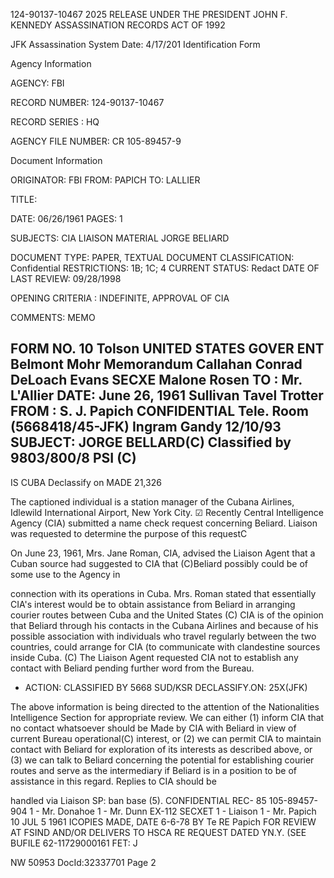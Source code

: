 124-90137-10467 2025 RELEASE UNDER THE PRESIDENT JOHN F. KENNEDY ASSASSINATION RECORDS ACT OF 1992

JFK Assassination System Date: 4/17/201
Identification Form

Agency Information

AGENCY: FBI

RECORD NUMBER: 124-90137-10467

RECORD SERIES : HQ

AGENCY FILE NUMBER: CR 105-89457-9

Document Information

ORIGINATOR: FBI
FROM: PAPICH
TO: LALLIER

TITLE:

DATE: 06/26/1961
PAGES: 1

SUBJECTS: CIA LIAISON MATERIAL
JORGE BELIARD

DOCUMENT TYPE: PAPER, TEXTUAL DOCUMENT
CLASSIFICATION: Confidential
RESTRICTIONS: 1B; 1C; 4
CURRENT STATUS: Redact
DATE OF LAST REVIEW: 09/28/1998

OPENING CRITERIA : INDEFINITE, APPROVAL OF CIA

COMMENTS: MEMO

FORM NO. 10 Tolson
UNITED STATES GOVER ENT Belmont
Mohr
Memorandum Callahan
Conrad
DeLoach
Evans
SECXE Malone
Rosen
TO : Mr. L'Allier DATE: June 26, 1961 Sullivan
Tavel
Trotter
FROM : S. J. Papich CONFIDENTIAL Tele. Room
(5668418/45-JFK) Ingram
Gandy
12/10/93
SUBJECT: JORGE BELLARD(C) Classified by 9803/800/8
PSI (C)
-
IS CUBA Declassify on MADE 21,326

The captioned individual is a station manager of the
Cubana Airlines, Idlewild International Airport, New York City.
☑ Recently Central Intelligence Agency (CIA) submitted a name check
request concerning Beliard. Liaison was requested to determine
the purpose of this requestC

On June 23, 1961, Mrs. Jane Roman, CIA, advised the
Liaison Agent that a Cuban source had suggested to CIA that
(C)Beliard possibly could be of some use to the Agency in

connection with its operations in Cuba. Mrs. Roman stated that
essentially CIA's interest would be to obtain assistance from
Beliard in arranging courier routes between Cuba and the
United States (C) CIA is of the opinion that Beliard through
his contacts in the Cubana Airlines and because of his possible
association with individuals who travel regularly between the
two countries, could arrange for CIA (to communicate with
clandestine sources inside Cuba. (C) The Liaison Agent requested
CIA not to establish any contact with Beliard pending further
word from the Bureau.

- ACTION: CLASSIFIED BY 5668 SUD/KSR
DECLASSIFY.ON: 25X(JFK)

The above information is being directed to the attention
of the Nationalities Intelligence Section for appropriate review.
We can either (1) inform CIA that no contact whatsoever should be
Made by CIA with Beliard in view of current Bureau operational(C)
interest, or (2) we can permit CIA to maintain contact with Beliard
for exploration of its interests as described above, or (3) we can
talk to Beliard concerning the potential for establishing courier
routes and serve as the intermediary if Beliard is in a position
to be of assistance in this regard. Replies to CIA should be

handled via Liaison
SP: ban base
(5). CONFIDENTIAL
REC- 85 105-89457-904
1 - Mr. Donahoe
1 - Mr. Dunn
EX-112 SECXET
1 - Liaison
1 - Mr. Papich 10 JUL 5 1961
ICOPIES MADE, DATE 6-6-78 BY
Te RE Papich
FOR REVIEW AT FSIND AND/OR DELIVERS
TO HSCA RE REQUEST DATED YN.Y.
(SEE BUFILE 62-11729000161 FET: J

NW 50953 DocId:32337701 Page 2
